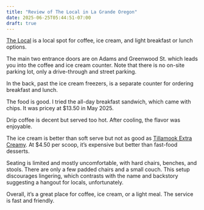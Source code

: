 ```yaml
---
title: "Review of The Local in La Grande Oregon"
date: 2025-06-25T05:44:51-07:00
draft: true
---
```


[The Local](https://www.localcoffeecream.com/) is a local spot for coffee, ice cream, and light breakfast or lunch options.

The main two entrance doors are on Adams and Greenwood St. which leads you into the coffee and ice cream counter. Note that there is no on-site parking lot, only a drive-through and street parking.

In the back, past the ice cream freezers, is a separate counter for ordering breakfast and lunch.

The food is good. I tried the all-day breakfast sandwich, which came with chips. It was pricey at $13.50 in May 2025.

Drip coffee is decent but served too hot. After cooling, the flavor was enjoyable.

The ice cream is better than soft serve but not as good as [Tillamook Extra Creamy](https://www.tillamook.com/products/ice-cream/all). At $4.50 per scoop, it’s expensive but better than fast-food desserts.

Seating is limited and mostly uncomfortable, with hard chairs, benches, and stools. There are only a few padded chairs and a small couch. This setup discourages lingering, which contrasts with the name and backstory suggesting a hangout for locals, unfortunately.

Overall, it’s a great place for coffee, ice cream, or a light meal. The service is fast and friendly.
